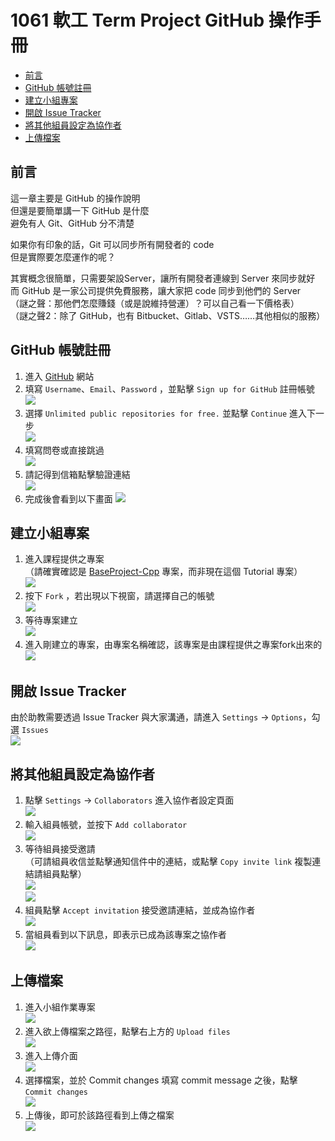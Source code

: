 # 1061 軟工 Term Project GitHub 操作手冊
- [前言](#前言)
- [GitHub 帳號註冊](#github-帳號註冊)
- [建立小組專案](#建立小組專案)
- [開啟 Issue Tracker](#開啟-issue-tracker)
- [將其他組員設定為協作者](#將其他組員設定為協作者)
- [上傳檔案](#上傳檔案)


## 前言
這一章主要是 GitHub 的操作說明  
但還是要簡單講一下 GitHub 是什麼  
避免有人 Git、GitHub 分不清楚

如果你有印象的話，Git 可以同步所有開發者的 code  
但是實際要怎麼運作的呢？

其實概念很簡單，只需要架設Server，讓所有開發者連線到 Server 來同步就好  
而 GitHub 是一家公司提供免費服務，讓大家把 code 同步到他們的 Server  
（謎之聲：那他們怎麼賺錢（或是說維持營運）？可以自己看一下價格表）  
（謎之聲2：除了 GitHub，也有 Bitbucket、Gitlab、VSTS……其他相似的服務）

## GitHub 帳號註冊
1. 進入 [GitHub](https://github.com/) 網站
2. 填寫 `Username`、`Email`、`Password` ，並點擊 `Sign up for GitHub` 註冊帳號  
![](./img/GitHub/register_01.png)
3. 選擇 `Unlimited public repositories for free.` 並點擊 `Continue` 進入下一步  
![](./img/GitHub/register_02.png)
4. 填寫問卷或直接跳過  
![](./img/GitHub/register_03.png)
5. 請記得到信箱點擊驗證連結  
![](./img/GitHub/register_04.png)
6. 完成後會看到以下畫面
![](./img/GitHub/register_05.png)

## 建立小組專案
1. 進入課程提供之專案  
（請確實確認是 [BaseProject-Cpp](https://github.com/1071-FCU-SE/BaseProject-Cpp) 專案，而非現在這個 Tutorial 專案）  
![](./img/GitHub/create_team_01.png)
2. 按下 `Fork` ，若出現以下視窗，請選擇自己的帳號  
![](./img/GitHub/create_team_02.png)
3. 等待專案建立  
![](./img/GitHub/create_team_03.png)
3. 進入剛建立的專案，由專案名稱確認，該專案是由課程提供之專案fork出來的  
![](./img/GitHub/create_team_04.png)

## 開啟 Issue Tracker
由於助教需要透過 Issue Tracker 與大家溝通，請進入 `Settings` → `Options`，勾選 `Issues`  
![](./img/GitHub/issue_01.png)

## 將其他組員設定為協作者
1. 點擊 `Settings` → `Collaborators` 進入協作者設定頁面  
![](./img/GitHub/collaborator_01.png)
2. 輸入組員帳號，並按下 `Add collaborator`  
![](./img/GitHub/collaborator_02.png)
3. 等待組員接受邀請  
（可請組員收信並點擊通知信件中的連結，或點擊 `Copy invite link` 複製連結請組員點擊）  
![](./img/GitHub/collaborator_03.png)  
![](./img/GitHub/collaborator_04.png)
4. 組員點擊 `Accept invitation` 接受邀請連結，並成為協作者  
![](./img/GitHub/collaborator_05.png)
5. 當組員看到以下訊息，即表示已成為該專案之協作者  
![](./img/GitHub/collaborator_06.png)

## 上傳檔案
1. 進入小組作業專案  
![](./img/GitHub/upload_01.png)
2. 進入欲上傳檔案之路徑，點擊右上方的 `Upload files`  
![](./img/GitHub/upload_02.png)
3. 進入上傳介面  
![](./img/GitHub/upload_03.png)
4. 選擇檔案，並於 Commit changes 填寫 commit message 之後，點擊 `Commit changes`  
![](./img/GitHub/upload_04.png)
5. 上傳後，即可於該路徑看到上傳之檔案  
![](./img/GitHub/upload_05.png)
